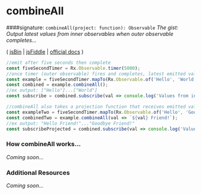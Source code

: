 # combineAll
####signature: `combineAll(project: function): Observable`
*The gist: Output latest values from inner observables when outer observable completes...*

( [jsBin](http://jsbin.com/nasakesame/edit?js,console) | [jsFiddle](https://jsfiddle.net/qg6qfqLz/) | [official docs](http://reactivex.io/rxjs/class/es6/Observable.js~Observable.html#instance-method-combineAll) )

```js
//emit after five seconds then complete
const fiveSecondTimer = Rx.Observable.timer(5000);
//once timer (outer observable) fires and completes, latest emitted values from inner observables will be output, in this case there is a single value
const example = fiveSecondTimer.mapTo(Rx.Observable.of('Hello', 'World'));
const combined = example.combineAll();
//ex output: ["Hello"]...["World"]
const subscribe = combined.subscribe(val => console.log('Values from inner observable:', val));

//combineAll also takes a projection function that receives emitted values
const exampleTwo = fiveSecondTimer.mapTo(Rx.Observable.of('Hello', 'Goodbye'));
const combinedTwo = example.combineAll(val => `${val} Friend!`);
//ex output: "Hello Friend!"..."Goodbye Friend!"
const subscribeProjected = combined.subscribe(val => console.log('Values Using Projection:', val));
```

### How combineAll works...
*Coming soon...*


### Additional Resources
*Coming soon...*
